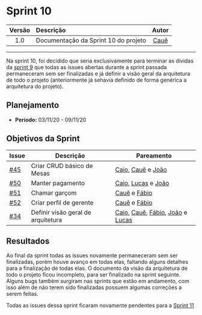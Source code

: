 # Sprint 10

| Versão | Descrição | Autor |
| :----: | :-------- | :---: |
| 1.0 | Documentação da Sprint 10 do projeto | [Cauê](https://github.com/caue96) |

***

Na sprint 10, foi decidido que seria exclusivamente para terminar as dívidas da [sprint 9](docs/reunioes/sprint9.md) que todas as issues abertas durante a sprint passada permaneceram sem ser finalizadas e já definir a visão geral da arquitetura de todo o projeto (anteriormente já sehavia definido de forma genérica a arquitetura do projeto).


## Planejamento
* **Período:** 03/11/20 - 09/11/20

## Objetivos da Sprint

|Issue|Descrição|Pareamento|
|--|--|--|
| [#45](https://github.com/UnBArqDsw/2020.1_G10_QRodizio/issues/45) |Criar CRUD básico de Mesas | [Caio](https://github.com/Caiocbeleza), [Cauê](https://github.com/caue96) e [João](https://github.com/jppgomes) |
| [#50](https://github.com/UnBArqDsw/2020.1_G10_QRodizio/issues/50) | Manter pagamento | [Caio](https://github.com/Caiocbeleza), [Lucas](https://github.com/fabio1079) e [João](https://github.com/lucasmidlhey) |
| [#51](https://github.com/UnBArqDsw/2020.1_G10_QRodizio/issues/51) | Chamar garçom | [Cauê](https://github.com/caue96) e [Fábio](https://github.com/fabio1079) |
| [#52](https://github.com/UnBArqDsw/2020.1_G10_QRodizio/issues/52) | Criar perfil de gerente | [Cauê](https://github.com/caue96) e [Fábio](https://github.com/fabio1079) |
| [#34](https://github.com/UnBArqDsw/2020.1_G10_QRodizio/issues/34) | Definir visão geral de arquitetura | [Caio](https://github.com/Caiocbeleza), [Cauê](https://github.com/caue96), [Fábio](https://github.com/fabio1079), [João](https://github.com/jppgomes) e [Lucas](https://github.com/lucasmidlhey) |


## Resultados

Ao final da sprint todas as issues novamente permaneceram sem ser finalizadas, porém houve avanço em todas elas, faltando alguns detalhes para a finalização de todas elas. O documento da visão da arquitetura de todo o projeto ficou incompleto, para ser finalizado na sprint seguinte. Alguns bugs também surgiram nas sprints que estão em andamento, com isso além de não terem sido finalizadas possuem algumas correções a serem feitas.

Todas as issues dessa sprint ficaram novamente pendentes para a [Sprint 11](docs/reunioes/sprint11.md)